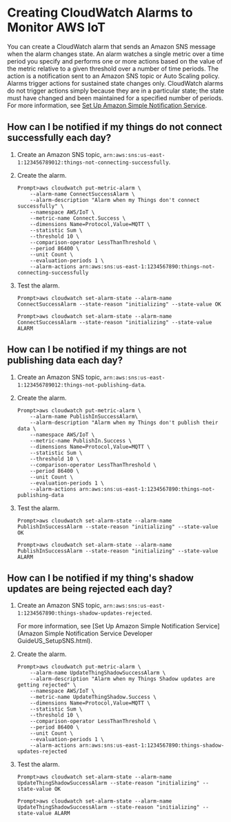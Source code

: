 # Creating CloudWatch Alarms to Monitor AWS IoT<a name="creating_alarms"></a>

You can create a CloudWatch alarm that sends an Amazon SNS message when the alarm changes state\. An alarm watches a single metric over a time period you specify and performs one or more actions based on the value of the metric relative to a given threshold over a number of time periods\. The action is a notification sent to an Amazon SNS topic or Auto Scaling policy\. Alarms trigger actions for sustained state changes only\. CloudWatch alarms do not trigger actions simply because they are in a particular state; the state must have changed and been maintained for a specified number of periods\. For more information, see [Set Up Amazon Simple Notification Service](https://docs.aws.amazon.com/sns/latest/dg/sns-getting-started.html)\.

## How can I be notified if my things do not connect successfully each day?<a name="how_to_detect_connection_failures"></a>

1. Create an Amazon SNS topic, `arn:aws:sns:us-east-1:123456789012:things-not-connecting-successfully`\.

1. Create the alarm\.

   ```
   Prompt>aws cloudwatch put-metric-alarm \
       --alarm-name ConnectSuccessAlarm \
       --alarm-description "Alarm when my Things don't connect successfully" \
       --namespace AWS/IoT \
       --metric-name Connect.Success \
       --dimensions Name=Protocol,Value=MQTT \
       --statistic Sum \
       --threshold 10 \
       --comparison-operator LessThanThreshold \
       --period 86400 \
       --unit Count \
       --evaluation-periods 1 \
       --alarm-actions arn:aws:sns:us-east-1:1234567890:things-not-connecting-successfully
   ```

1. Test the alarm\.

   ```
   Prompt>aws cloudwatch set-alarm-state --alarm-name ConnectSuccessAlarm --state-reason "initializing" --state-value OK
   ```

   ```
   Prompt>aws cloudwatch set-alarm-state --alarm-name ConnectSuccessAlarm --state-reason "initializing" --state-value ALARM
   ```

## How can I be notified if my things are not publishing data each day?<a name="how_to_detect_publish_failures"></a>

1. Create an Amazon SNS topic, `arn:aws:sns:us-east-1:123456789012:things-not-publishing-data`\.

1. Create the alarm\.

   ```
   Prompt>aws cloudwatch put-metric-alarm \
       --alarm-name PublishInSuccessAlarm\
       --alarm-description "Alarm when my Things don't publish their data \
       --namespace AWS/IoT \
       --metric-name PublishIn.Success \
       --dimensions Name=Protocol,Value=MQTT \
       --statistic Sum \
       --threshold 10 \
       --comparison-operator LessThanThreshold \
       --period 86400 \
       --unit Count \
       --evaluation-periods 1 \
       --alarm-actions arn:aws:sns:us-east-1:1234567890:things-not-publishing-data
   ```

1. Test the alarm\.

   ```
   Prompt>aws cloudwatch set-alarm-state --alarm-name PublishInSuccessAlarm --state-reason "initializing" --state-value OK
   ```

   ```
   Prompt>aws cloudwatch set-alarm-state --alarm-name PublishInSuccessAlarm --state-reason "initializing" --state-value ALARM
   ```

## How can I be notified if my thing's shadow updates are being rejected each day?<a name="detect_rejected_updates"></a>

1. Create an Amazon SNS topic, `arn:aws:sns:us-east-1:1234567890:things-shadow-updates-rejected`\.

   For more information, see [Set Up Amazon Simple Notification Service](Amazon Simple Notification Service Developer GuideUS_SetupSNS.html)\.

1. Create the alarm\.

   ```
   Prompt>aws cloudwatch put-metric-alarm \
       --alarm-name UpdateThingShadowSuccessAlarm \
       --alarm-description "Alarm when my Things Shadow updates are getting rejected" \
       --namespace AWS/IoT \
       --metric-name UpdateThingShadow.Success \
       --dimensions Name=Protocol,Value=MQTT \
       --statistic Sum \
       --threshold 10 \
       --comparison-operator LessThanThreshold \
       --period 86400 \
       --unit Count \
       --evaluation-periods 1 \
       --alarm-actions arn:aws:sns:us-east-1:1234567890:things-shadow-updates-rejected
   ```

1. Test the alarm\.

   ```
   Prompt>aws cloudwatch set-alarm-state --alarm-name UpdateThingShadowSuccessAlarm --state-reason "initializing" --state-value OK
   ```

   ```
   Prompt>aws cloudwatch set-alarm-state --alarm-name UpdateThingShadowSuccessAlarm --state-reason "initializing" --state-value ALARM
   ```